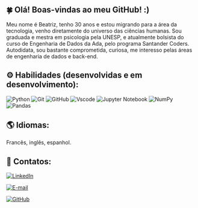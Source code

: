## 🍀 Olá! Boas-vindas ao meu GitHub! :)

  Meu nome é Beatriz, tenho 30 anos e estou migrando para a área da tecnologia, venho diretamente do universo das ciências humanas. Sou graduada e mestra em psicologia pela UNESP, e atualmente bolsista do curso de Engenharia de Dados da Ada, pelo programa Santander Coders. Autodidata, sou bastante comprometida, curiosa, me interesso pelas áreas de engenharia de dados e back-end.

## ⚙ Habilidades (desenvolvidas e em desenvolvimento):

![Python](https://img.shields.io/badge/python-3670A0?style=for-the-badge&logo=python&logoColor=ffdd54) ![Git](https://img.shields.io/badge/GIT-E44C30?style=for-the-badge&logo=git&logoColor=white) 	![GitHub](https://img.shields.io/badge/github-%23121011.svg?style=for-the-badge&logo=github&logoColor=white) ![Vscode](https://img.shields.io/badge/Vscode-007ACC?style=for-the-badge&logo=visual-studio-code&logoColor=white) ![Jupyter Notebook](https://img.shields.io/badge/jupyter-%23FA0F00.svg?style=for-the-badge&logo=jupyter&logoColor=white) 	![NumPy](https://img.shields.io/badge/numpy-%23013243.svg?style=for-the-badge&logo=numpy&logoColor=white) 	![Pandas](https://img.shields.io/badge/pandas-%23150458.svg?style=for-the-badge&logo=pandas&logoColor=white)

## 🌎 Idiomas:
Francês, inglês, espanhol.

## 💌 Contatos:

[![LinkedIn](https://img.shields.io/badge/LinkedIn-0077B5?style=for-the-badge&logo=linkedin&logoColor=white)](https://www.linkedin.com/in/beatriz-de-m-porto/) 

[![E-mail](https://img.shields.io/badge/-Email-000?style=for-the-badge&logo=microsoft-outlook&logoColor=007BFF)](mailto:biamattos_porto@hotmail.com)

[![GitHub](https://img.shields.io/badge/GitHub-100000?style=for-the-badge&logo=github&logoColor=white)](https://github.com/mpbeatriz)
